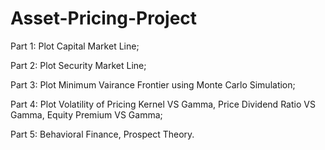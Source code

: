 # Asset-Pricing-Project
Part 1: Plot Capital Market Line;

Part 2: Plot Security Market Line;

Part 3: Plot Minimum Vairance Frontier using Monte Carlo Simulation;

Part 4: Plot Volatility of Pricing Kernel VS Gamma, Price Dividend Ratio VS Gamma, Equity Premium VS Gamma;

Part 5: Behavioral Finance, Prospect Theory.

